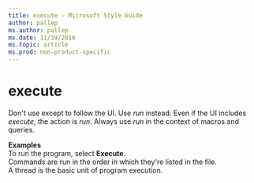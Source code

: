 ```yaml
---
title: execute - Microsoft Style Guide
author: pallep
ms.author: pallep
ms.date: 11/19/2016
ms.topic: article
ms.prod: non-product-specific
---
```


# execute

Don't use except to follow the UI. Use *run* instead. Even if the UI includes *execute*, the action is *run*. Always use *run* in the context of macros and queries.

**Examples**  
To run the program, select **Execute**.  
Commands are run in the order in which they're listed in the file.  
A thread is the basic unit of program execution.
